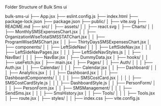 
Folder Structure of Bulk Sms ui


bulk-sms-ui
├── App.jsx
├── eslint.config.js
├── index.html
├── package-lock.json
├── package.json
├── public/
│   ├── vite.svg
├── README.md
├── src/
│   ├── assets/
│   │   ├── react.svg
│   ├── Charts/
│   │   ├── MonthlySMSExpensesChart.jsx
│   │   ├── OrganizationWiseTotalSMSSTATChart.jsx
│   │   ├── ProgramWiseSMSChart.jsx
│   │   ├── ThirtyDaysSMSExpensesChart.jsx
│   ├── components/
│   │   ├── LeftSideNav/
│   │   │   ├── LeftSideNav.jsx
│   │   │   ├── LeftSideNavPages.jsx
│   │   │   ├── LeftSideNavStyles.js
│   │   ├── NavBar/
│   │   │   ├── NavBar.jsx
│   ├── DummyData.jsx
│   ├── hooks/
│   │   ├── useFetch.jsx
│   ├── main.jsx
│   ├── Pages/
│   │   ├── Auth/
│   │   │   ├── Auth.jsx
│   │   ├── Calendar/
│   │   │   ├── Calendar.jsx
│   │   ├── Dashboard/
│   │   │   ├── Analytics.jsx
│   │   │   ├── Dashboard.jsx
│   │   │   ├── DashboardComponents/
│   │   │   │   ├── SMSCostCard.jsx
│   │   │   │   ├── SMSCostCardStyle.js
│   │   │   ├── DashboardStyle.js
│   │   ├── PersonForm/
│   │   │   ├── PersonForm.jsx
│   │   ├── SMSManagement/
│   │   │   ├── SendSms.jsx
│   │   │   ├── SmsHistory.jsx
│   │   ├── Tools/
│   │   │   ├── Tools.jsx
│   ├── route.jsx
│   ├── styles/
│   │   ├── index.css
├── vite.config.js
